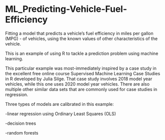 # ML_Predicting-Vehicle-Fuel-Efficiency
Fitting a model that predicts a vehicle’s fuel efficiency in miles per gallon (MPG) - of vehicles, using the known values of other characteristics of the vehicle.

This is an example of using R to tackle a prediction problem using machine learning.

This particular example was most-immediately inspired by a case study in the excellent free online course Supervised Machine Learning Case Studies in R developed by Julia Silge. That case study involves 2018 model year vehicles, while this one uses 2020 model year vehicles. There are also multiple other similar data sets that are commonly used for case studies in regression.

Three types of models are calibrated in this example:

-linear regression using Ordinary Least Squares (OLS)

-decision trees

-random forests